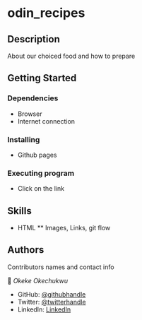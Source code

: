 # odin_recipes

## Description

About our choiced food and how to prepare

## Getting Started

### Dependencies

* Browser
* Internet connection

### Installing

* Github pages

### Executing program

* Click on the link

## Skills

* HTML
** Images, Links, git flow

## Authors

Contributors names and contact info

👤 *Okeke Okechukwu*

- GitHub: [@githubhandle](https://github.com/okayboy12)
- Twitter: [@twitterhandle](https://twitter.com/okayboy)
- LinkedIn: [LinkedIn](https://linkedin.com/in/okayboy)



